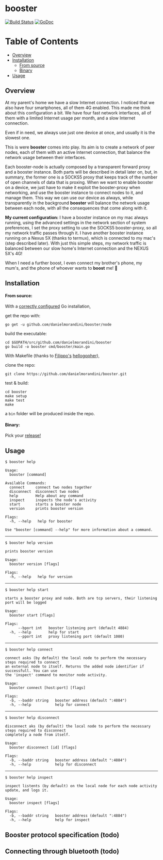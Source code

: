 # booster
[![Build Status](https://travis-ci.org/danielmorandini/booster.svg?branch=master)](https://travis-ci.org/danielmorandini/booster)
[![GoDoc](https://img.shields.io/badge/godoc-reference-blue.svg)](https://godoc.org/github.com/danielmorandini/booster/node)

# Table of Contents

- [Overview](#overview)
- [Installation](#installation)
  * [From source](#from-source)
  * [Binary](#binary)
- [Usage](#usage)

## Overview

At my parent's home we have a slow Internet connection. I noticed that we also
have four smartphones, all of them 4G enabled. This made me think about this
configuration a bit. We have four fast network interfaces, all of them with a
limited Internet usage per month, and a slow Internet connection.

Even if in need, we always use just one device at once, and usually it is the
slowest one.

This is were **booster** comes into play. Its aim is to create a network
of peer nodes, each of them with an active Internet connection, that balance the
network usage between their interfaces.

Each booster-node is actually composed by a transparent forward proxy and a
booster instance. Both parts will be described in detail later on, but, in
summary, the former one is a SOCKS5 proxy that keeps track of the number of open
channels of data that is proxing. When we want to enable booster on a device, we
just have to make it exploit the booster-proxy when networking, and use the
booster instance to connect nodes to it, and manage them. This way we can use
our device as always, while transparently in the background **booster**
will balance the network usage between each node, with all the consequences that
come along with it.

**My current configuration:** I have a booster instance on my mac always
running, using the advanced settings in the network section of system
preferences, I set the proxy setting to use the SOCKS5 booster-proxy, so all my
network traffic passes through it. I have another booster instance running on a
Nexus 5X (thanks to termux), which is connected to my mac's (step described
later). With just this simple steps, my network traffic is balanced between our
slow home's Internet connection and the NEXUS 5X's 4G!

When I need a further boost, I even connect my brother's phone, my mum's, and
the phone of whoever wants to **boost** me! :tada:

## Installation
#### From source:
With a [correctly configured](https://golang.org/doc/code.html#GOPATH) Go installation,

get the repo with:
```
go get -u github.com/danielmorandini/booster/node
```

build the executable:
```
cd $GOPATH/src/github.com/danielmorandini/booster
go build -o booster cmd/booster/main.go
```

With Makefile (thanks to [Filippo's](https://github.com/FiloSottile) [hellogopher](https://github.com/cloudflare/hellogopher)),

clone the repo:
```
git clone https://github.com/danielmorandini/booster.git
```

test & build:
```
cd booster
make setup
make test
make
```

a `bin` folder will be produced inside the repo.

#### Binary:
Pick your [release!](https://github.com/danielmorandini/booster/releases)

## Usage
```
$ booster help

Usage:
  booster [command]

Available Commands:
  connect     connect two nodes together
  disconnect  disconnect two nodes
  help        Help about any command
  inspect     inspects the node's activity
  start       starts a booster node
  version     prints booster version

Flags:
  -h, --help   help for booster

Use "booster [command] --help" for more information about a command.
```
---
```
$ booster help version

prints booster version

Usage:
  booster version [flags]

Flags:
  -h, --help   help for version
```
---
```
$ booster help start

starts a booster proxy and node. Both are tcp servers, their listening port will be logged

Usage:
  booster start [flags]

Flags:
      --bport int   booster listening port (default 4884)
  -h, --help        help for start
      --pport int   proxy listening port (default 1080)
```
---
```
$ booster help connect

connect asks (by default) the local node to perform the necessary steps required to connect
an external node to itself. Returns the added node identifier if successfull. You can use
the 'inspect' command to monitor node activity.

Usage:
  booster connect [host:port] [flags]

Flags:
  -b, --baddr string   booster address (default ":4884")
  -h, --help           help for connect
```
---
```
$ booster help disconnect

disconnect aks (by default) the local node to perform the necessary steps required to disconnect
completely a node from itself.

Usage:
  booster disconnect [id] [flags]

Flags:
  -b, --baddr string   booster address (default ":4884")
  -h, --help           help for disconnect
```
---
```
$ booster help inspect

inspect listents (by default) on the local node for each node activity update, and logs it.

Usage:
  booster inspect [flags]

Flags:
  -b, --baddr string   booster address (default ":4884")
  -h, --help           help for inspect
```

## Booster protocol specification (todo)

## Connecting through bluetooth (todo)
